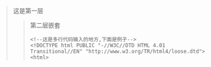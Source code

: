 > 这是第一层
>
> > 第二层嵌套
> >
> > ```
> > <!--这是多行代码输入的地方,下面是例子-->
> > <!DOCTYPE html PUBLIC "-//W3C//DTD HTML 4.01 Transitional//EN" "http://www.w3.org/TR/html4/loose.dtd">
> > <html>
> > ```
